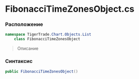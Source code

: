 
# FibonacciTimeZonesObject.cs
### Расположение
```csharp
namespace TigerTrade.Chart.Objects.List  
    class FibonacciTimeZonesObject
```

> Описание

### Синтаксис
```csharp
public FibonacciTimeZonesObject()
```
